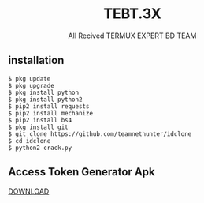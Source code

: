 <h1 align="center">TEBT.3X</h1>
<p align="center">
     All Recived TERMUX EXPERT BD TEAM
</p>






## <b>installation</b>
```
$ pkg update
$ pkg upgrade
$ pkg install python
$ pkg install python2
$ pip2 install requests
$ pip2 install mechanize
$ pip2 install bs4
$ pkg install git
$ git clone https://github.com/teamnethunter/idclone
$ cd idclone
$ python2 crack.py
```


## <b>Access Token Generator Apk</b><br>
 <a href="https://play.google.com/store/apps/details?id=com.proit.thaison.getaccesstokenfacebook">DOWNLOAD</a>

